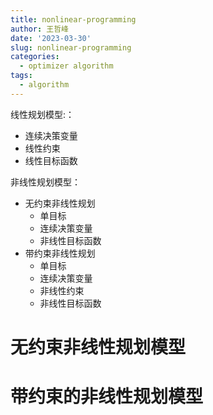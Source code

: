 ```yaml
---
title: nonlinear-programming
author: 王哲峰
date: '2023-03-30'
slug: nonlinear-programming
categories:
  - optimizer algorithm
tags:
  - algorithm
---
```


线性规划模型:：

* 连续决策变量
* 线性约束
* 线性目标函数

非线性规划模型：

* 无约束非线性规划
    - 单目标
    - 连续决策变量
    - 非线性目标函数 
* 带约束非线性规划
    - 单目标
    - 连续决策变量
    - 非线性约束
    - 非线性目标函数

# 无约束非线性规划模型



# 带约束的非线性规划模型

